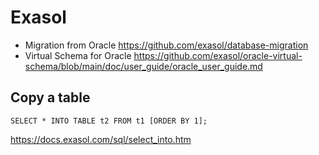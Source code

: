 # Exasol

* Migration from Oracle https://github.com/exasol/database-migration
* Virtual Schema for Oracle https://github.com/exasol/oracle-virtual-schema/blob/main/doc/user_guide/oracle_user_guide.md


## Copy a table
```
SELECT * INTO TABLE t2 FROM t1 [ORDER BY 1];
```
https://docs.exasol.com/sql/select_into.htm
